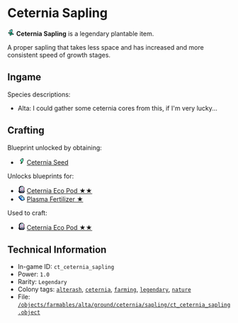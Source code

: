 # Ceternia Sapling

<img src="https://raw.githubusercontent.com/Ceterai/Enternia/main/objects/farmables/alta/ground/ceternia/sapling/icon.png" alt="Ceternia Sapling icon" loading="lazy" height=16px width="auto" /> **Ceternia Sapling** is a legendary plantable item.

A proper sapling that takes less space and has increased and more consistent speed of growth stages.

## Ingame

Species descriptions:

- Alta: I could gather some ceternia cores from this, if I'm very lucky...

## Crafting

Blueprint unlocked by obtaining:

- <img src="https://raw.githubusercontent.com/Ceterai/Enternia/main/objects/farmables/alta/ground/ceternia/icon.png" alt="Ceternia Seed icon" loading="lazy" height=16px width="auto" /> [Ceternia Seed](https://ceterai.github.io/MyEnternia/Wiki/CeterniaSeed)

Unlocks blueprints for:

- <img src="https://raw.githubusercontent.com/Ceterai/Enternia/main/objects/farmables/alta/ground/ceternia/pod/icon.png" alt="Ceternia Eco Pod ★★ icon" loading="lazy" height=16px width="auto" /> [Ceternia Eco Pod ★★](https://ceterai.github.io/MyEnternia/Wiki/CeterniaEcoPod)
- <img src="https://raw.githubusercontent.com/Ceterai/Enternia/main/items/active/alta/tools/fertilize/ct_plasma_fertilizer.png" alt="Plasma Fertilizer ★ icon" loading="lazy" height=16px width="auto" /> [Plasma Fertilizer ★](https://ceterai.github.io/MyEnternia/Wiki/PlasmaFertilizer)

Used to craft:

- <img src="https://raw.githubusercontent.com/Ceterai/Enternia/main/objects/farmables/alta/ground/ceternia/pod/icon.png" alt="Ceternia Eco Pod ★★ icon" loading="lazy" height=16px width="auto" /> [Ceternia Eco Pod ★★](https://ceterai.github.io/MyEnternia/Wiki/CeterniaEcoPod)

## Technical Information

- In-game ID: `ct_ceternia_sapling`
- Power: `1.0`
- Rarity: `Legendary`
- Colony tags: [`alterash`](https://ceterai.github.io/MyEnternia/Wiki/Tags/Alterash), [`ceternia`](https://ceterai.github.io/MyEnternia/Wiki/Tags/Ceternia), [`farming`](https://ceterai.github.io/MyEnternia/Wiki/Tags/Farming), [`legendary`](https://ceterai.github.io/MyEnternia/Wiki/Tags/Legendary), [`nature`](https://ceterai.github.io/MyEnternia/Wiki/Tags/Nature)
- File: [`/objects/farmables/alta/ground/ceternia/sapling/ct_ceternia_sapling.object`](https://github.com/Ceterai/Enternia/blob/main/objects/farmables/alta/ground/ceternia/sapling/ct_ceternia_sapling.object)
